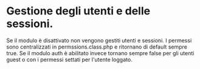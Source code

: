 # Gestione degli utenti e delle sessioni.

Se il modulo è disattivato non vengono gestiti utenti e sessioni.
I permessi sono centralizzati in permssions.class.php e ritornano di default sempre true.
Se il modulo auth è abilitato invece tornano sempre false per gli utenti guest o con i permessi settati per l'utente loggato.
